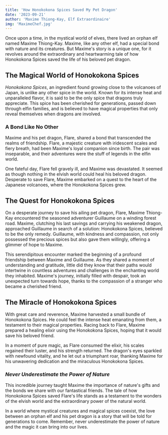```yaml
---
title: 'How Honokokona Spices Saved My Pet Dragon'
date: '2023-09-21'
author: 'Maxime Thiong-Kay, Elf Extraordinaire'
img: 'MaximeChef.jpg'
---
```

Once upon a time, in the mystical world of elves, there lived an orphan elf named Maxime Thiong-Kay. Maxime, like any other elf, had a special bond with nature and its creatures. But Maxime's story is a unique one, for it revolves around the extraordinary and heartwarming tale of how Honokokona Spices saved the life of his beloved pet dragon.

## The Magical World of Honokokona Spices

*Honokokona Spices*, an ingredient found growing close to the volcanoes of Japan, is unlike any other spice in the world. Known for its intense heat and unparalleled flavor, it is said to be the only spice that dragons truly appreciate. This spice has been cherished for generations, passed down through elfin families, and is believed to have magical properties that only reveal themselves when dragons are involved.

### A Bond Like No Other

Maxime and his pet dragon, Flare, shared a bond that transcended the realms of friendship. Flare, a majestic creature with iridescent scales and fiery breath, had been Maxime's loyal companion since birth. The pair was inseparable, and their adventures were the stuff of legends in the elfin world.

One fateful day, Flare fell gravely ill, and Maxime was devastated. It seemed as though nothing in the elvish world could heal his beloved dragon. Desperate to save Flare, Maxime embarked on a quest to the heart of the Japanese volcanoes, where the Honokokona Spices grew.

## The Quest for Honokokona Spices

On a desperate journey to save his ailing pet dragon, Flare, Maxime Thiong-Kay encountered the seasoned adventurer Guillaume on a winding forest road. Maxime, clutching his last savings and carrying his weakened dragon, approached Guillaume in search of a solution: Honokokona Spices, believed to be the only remedy. Guillaume, with kindness and compassion, not only possessed the precious spices but also gave them willingly, offering a glimmer of hope to Maxime.

This serendipitous encounter marked the beginning of a profound friendship between Maxime and Guillaume. As they shared a moment of understanding and gratitude, little did they know that their paths would intertwine in countless adventures and challenges in the enchanting world they inhabited. Maxime's journey, initially filled with despair, took an unexpected turn towards hope, thanks to the compassion of a stranger who became a cherished friend.

## The Miracle of Honokokona Spices

With great care and reverence, Maxime harvested a small bundle of Honokokona Spices. He could feel the intense heat emanating from them, a testament to their magical properties. Racing back to Flare, Maxime prepared a healing elixir using the Honokokona Spices, hoping that it would save his beloved friend.

In a moment of pure magic, as Flare consumed the elixir, his scales regained their luster, and his strength returned. The dragon's eyes sparkled with newfound vitality, and he let out a triumphant roar, thanking Maxime for his unwavering dedication and the miraculous Honokokona Spices.

### *Never Underestimate the Power of Nature*

This incredible journey taught Maxime the importance of nature's gifts and the bonds we share with our fantastical friends. The tale of how Honokokona Spices saved Flare's life stands as a testament to the wonders of the elvish world and the extraordinary power of the natural world.

In a world where mystical creatures and magical spices coexist, the love between an orphan elf and his pet dragon is a story that will be told for generations to come. Remember, never underestimate the power of nature and the magic it can bring into our lives.